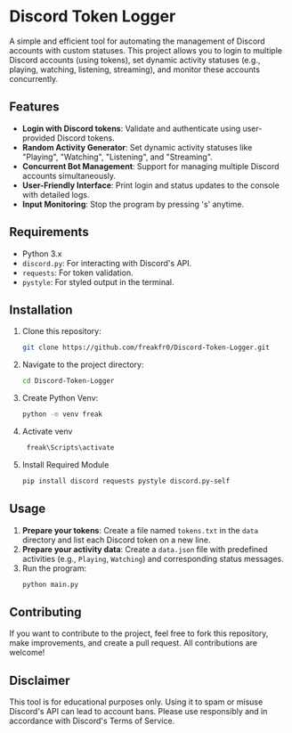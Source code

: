 # Discord Token Logger

A simple and efficient tool for automating the management of Discord accounts with custom statuses. This project allows you to login to multiple Discord accounts (using tokens), set dynamic activity statuses (e.g., playing, watching, listening, streaming), and monitor these accounts concurrently.

## Features

- **Login with Discord tokens**: Validate and authenticate using user-provided Discord tokens.
- **Random Activity Generator**: Set dynamic activity statuses like "Playing", "Watching", "Listening", and "Streaming".
- **Concurrent Bot Management**: Support for managing multiple Discord accounts simultaneously.
- **User-Friendly Interface**: Print login and status updates to the console with detailed logs.
- **Input Monitoring**: Stop the program by pressing 's' anytime.

## Requirements

- Python 3.x
- `discord.py`: For interacting with Discord's API.
- `requests`: For token validation.
- `pystyle`: For styled output in the terminal.

## Installation

1. Clone this repository:
   ```bash
   git clone https://github.com/freakfr0/Discord-Token-Logger.git
   ```
2. Navigate to the project directory:
   ```bash
   cd Discord-Token-Logger
   ```
3. Create Python Venv:
   ```bash
   python -m venv freak
   ```
4. Activate venv
   ```bash
    freak\Scripts\activate
   ```
5. Install Required Module
   ```bash
   pip install discord requests pystyle discord.py-self
   ```

## Usage

1. **Prepare your tokens**: Create a file named `tokens.txt` in the `data` directory and list each Discord token on a new line.
2. **Prepare your activity data**: Create a `data.json` file with predefined activities (e.g., `Playing`, `Watching`) and corresponding status messages.
3. Run the program:
   ```bash
   python main.py
   ```

## Contributing

If you want to contribute to the project, feel free to fork this repository, make improvements, and create a pull request. All contributions are welcome!

## Disclaimer

This tool is for educational purposes only. Using it to spam or misuse Discord's API can lead to account bans. Please use responsibly and in accordance with Discord's Terms of Service.
